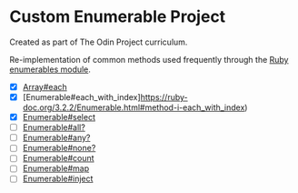 # Custom Enumerable Project

Created as part of The Odin Project curriculum.

Re-implementation of common methods used frequently through the [Ruby enumerables module](https://ruby-doc.org/3.2.2/Enumerable.html).

- [x] [Array#each](https://ruby-doc.org/3.2.2/Array.html#method-i-each)
- [x] [Enumerable#each_with_index]https://ruby-doc.org/3.2.2/Enumerable.html#method-i-each_with_index)
- [x] [Enumerable#select](https://ruby-doc.org/3.2.2/Enumerable.html#method-i-select)
- [ ] [Enumerable#all?](https://ruby-doc.org/3.2.2/Enumerable.html#method-i-all-3F)
- [ ] [Enumerable#any?](https://ruby-doc.org/3.2.2/Enumerable.html#method-i-any-3F)
- [ ] [Enumerable#none?](https://ruby-doc.org/3.2.2/Enumerable.html#method-i-none-3F)
- [ ] [Enumerable#count](https://ruby-doc.org/3.2.2/Enumerable.html#method-i-count)
- [ ] [Enumerable#map](https://ruby-doc.org/3.2.2/Enumerable.html#method-i-map)
- [ ] [Enumerable#inject](https://ruby-doc.org/3.2.2/Enumerable.html#method-i-inject)